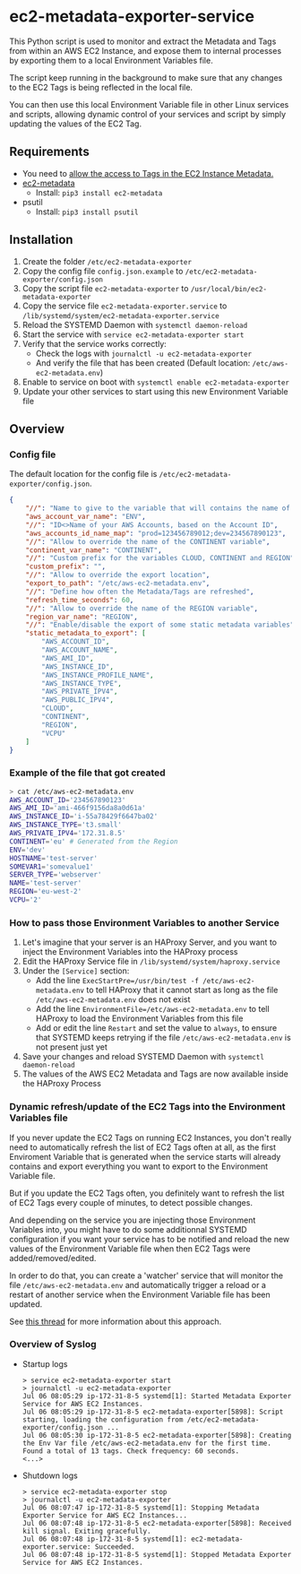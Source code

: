# ec2-metadata-exporter-service

This Python script is used to monitor and extract the Metadata and Tags from within an AWS EC2 Instance, and expose them to internal processes by exporting them to a local Environment Variables file.

The script keep running in the background to make sure that any changes to the EC2 Tags is being reflected in the local file.

You can then use this local Environment Variable file in other Linux services and scripts, allowing dynamic control of your services and script by simply updating the values of the EC2 Tag.

## Requirements

- You need to [allow the access to Tags in the EC2 Instance Metadata.](https://docs.aws.amazon.com/AWSEC2/latest/UserGuide/Using_Tags.html#allow-access-to-tags-in-IMDS)
- [ec2-metadata](https://github.com/adamchainz/ec2-metadata)
    - Install: `pip3 install ec2-metadata`
- psutil
    - Install: `pip3 install psutil`

## Installation

1. Create the folder `/etc/ec2-metadata-exporter`
2. Copy the config file `config.json.example` to `/etc/ec2-metadata-exporter/config.json`
3. Copy the script file `ec2-metadata-exporter` to `/usr/local/bin/ec2-metadata-exporter`
4. Copy the service file `ec2-metadata-exporter.service` to `/lib/systemd/system/ec2-metadata-exporter.service`
5. Reload the SYSTEMD Daemon with `systemctl daemon-reload`
6. Start the service with `service ec2-metadata-exporter start`
7. Verify that the service works correctly:
    - Check the logs with `journalctl -u ec2-metadata-exporter`
    - And verify the file that has been created (Default location: `/etc/aws-ec2-metadata.env`)
8. Enable to service on boot with `systemctl enable ec2-metadata-exporter`
9. Update your other services to start using this new Environment Variable file

## Overview

### Config file

The default location for the config file is `/etc/ec2-metadata-exporter/config.json`.

```json
{
    "//": "Name to give to the variable that will contains the name of your AWS Account",
    "aws_account_var_name": "ENV",
    "//": "ID<>Name of your AWS Accounts, based on the Account ID",
    "aws_accounts_id_name_map": "prod=123456789012;dev=234567890123",
    "//": "Allow to override the name of the CONTINENT variable",
    "continent_var_name": "CONTINENT",
    "//": "Custom prefix for the variables CLOUD, CONTINENT and REGION",
    "custom_prefix": "",
    "//": "Allow to override the export location",
    "export_to_path": "/etc/aws-ec2-metadata.env",
    "//": "Define how often the Metadata/Tags are refreshed",
    "refresh_time_seconds": 60,
    "//": "Allow to override the name of the REGION variable",
    "region_var_name": "REGION",
    "//": "Enable/disable the export of some static metadata variables",
    "static_metadata_to_export": [
        "AWS_ACCOUNT_ID",
        "AWS_ACCOUNT_NAME",
        "AWS_AMI_ID",
        "AWS_INSTANCE_ID",
        "AWS_INSTANCE_PROFILE_NAME",
        "AWS_INSTANCE_TYPE",
        "AWS_PRIVATE_IPV4",
        "AWS_PUBLIC_IPV4",
        "CLOUD",
        "CONTINENT",
        "REGION",
        "VCPU"
    ]
}
```

### Example of the file that got created

```bash
> cat /etc/aws-ec2-metadata.env
AWS_ACCOUNT_ID='234567890123'
AWS_AMI_ID='ami-466f9156da8a0d61a'
AWS_INSTANCE_ID='i-55a78429f6647ba02'
AWS_INSTANCE_TYPE='t3.small'
AWS_PRIVATE_IPV4='172.31.8.5'
CONTINENT='eu' # Generated from the Region
ENV='dev'
HOSTNAME='test-server'
SOMEVAR1='somevalue1'
SERVER_TYPE='webserver'
NAME='test-server'
REGION='eu-west-2'
VCPU='2'
```

### How to pass those Environment Variables to another Service

1. Let's imagine that your server is an HAProxy Server, and you want to inject the Environment Variables into the HAProxy process
2. Edit the HAProxy Service file in `/lib/systemd/system/haproxy.service`
3. Under the `[Service]` section:
    - Add the line `ExecStartPre=/usr/bin/test -f /etc/aws-ec2-metadata.env` to tell HAProxy that it cannot start as long as the file `/etc/aws-ec2-metadata.env` does not exist
    - Add the line `EnvironmentFile=/etc/aws-ec2-metadata.env` to tell HAProxy to load the Environment Variables from this file
    - Add or edit the line `Restart` and set the value to `always`, to ensure that SYSTEMD keeps retrying if the file `/etc/aws-ec2-metadata.env` is not present just yet
4. Save your changes and reload SYSTEMD Daemon with `systemctl daemon-reload`
5. The values of the AWS EC2 Metadata and Tags are now available inside the HAProxy Process


### Dynamic refresh/update of the EC2 Tags into the Environment Variables file

If you never update the EC2 Tags on running EC2 Instances, you don't really need to automatically refresh the list of EC2 Tags often at all, as the first Enviroment Variable that is generated when the service starts will already contains and export everything you want to export to the Environment Variable file.

But if you update the EC2 Tags often, you definitely want to refresh the list of EC2 Tags every couple of minutes, to detect possible changes.

And depending on the service you are injecting those Environment Variables into, you might have to do some additionnal SYSTEMD configuration if you want your service has to be notified and reload the new values of the Environment Variable file when then EC2 Tags were added/removed/edited.

In order to do that, you can create a 'watcher' service that will monitor the file `/etc/aws-ec2-metadata.env` and automatically trigger a reload or a restart of another service when the Environment Variable file has been updated.

See [this thread](https://superuser.com/questions/1171751/restart-systemd-service-automatically-whenever-a-directory-changes-any-file-ins) for more information about this approach.

### Overview of Syslog

- Startup logs

    ```log
    > service ec2-metadata-exporter start
    > journalctl -u ec2-metadata-exporter
    Jul 06 08:05:29 ip-172-31-8-5 systemd[1]: Started Metadata Exporter Service for AWS EC2 Instances.
    Jul 06 08:05:29 ip-172-31-8-5 ec2-metadata-exporter[5898]: Script starting, loading the configuration from /etc/ec2-metadata-exporter/config.json ...
    Jul 06 08:05:30 ip-172-31-8-5 ec2-metadata-exporter[5898]: Creating the Env Var file /etc/aws-ec2-metadata.env for the first time. Found a total of 13 tags. Check frequency: 60 seconds.
    <...>
    ```

- Shutdown logs

    ```log
    > service ec2-metadata-exporter stop
    > journalctl -u ec2-metadata-exporter
    Jul 06 08:07:47 ip-172-31-8-5 systemd[1]: Stopping Metadata Exporter Service for AWS EC2 Instances...
    Jul 06 08:07:48 ip-172-31-8-5 ec2-metadata-exporter[5898]: Received kill signal. Exiting gracefully.
    Jul 06 08:07:48 ip-172-31-8-5 systemd[1]: ec2-metadata-exporter.service: Succeeded.
    Jul 06 08:07:48 ip-172-31-8-5 systemd[1]: Stopped Metadata Exporter Service for AWS EC2 Instances.
    ```
